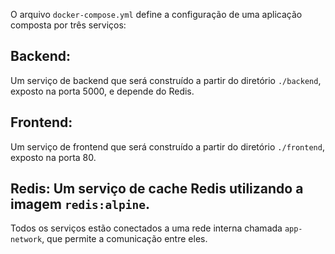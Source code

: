 O arquivo ```docker-compose.yml``` define a configuração de uma aplicação composta por três serviços:

Backend:
---
Um serviço de backend que será construído a partir do diretório ```./backend```, exposto na porta 5000, e depende do Redis.

Frontend:
---
Um serviço de frontend que será construído a partir do diretório ```./frontend```, exposto na porta 80.

Redis: Um serviço de cache Redis utilizando a imagem ```redis:alpine```.
---
Todos os serviços estão conectados a uma rede interna chamada ```app-network```, que permite a comunicação entre eles.